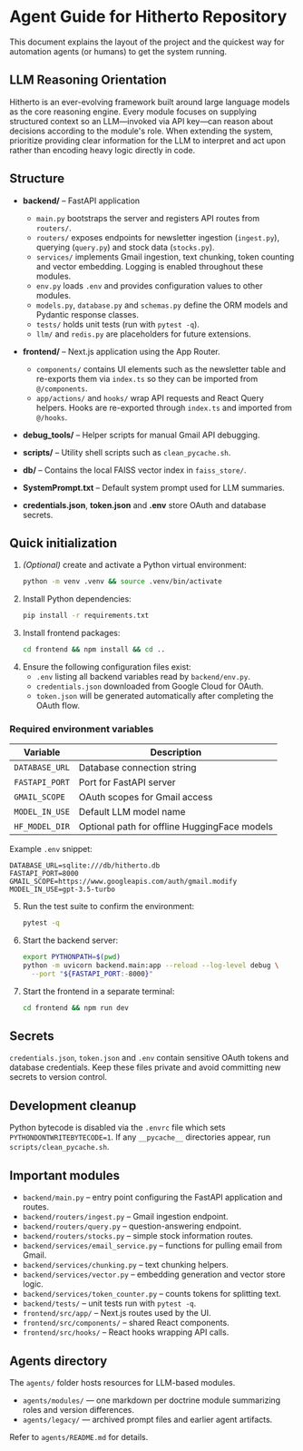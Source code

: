 # Agent Guide for Hitherto Repository

This document explains the layout of the project and the quickest way for automation agents (or humans) to get the system running.

## LLM Reasoning Orientation

Hitherto is an ever-evolving framework built around large language models as the core reasoning engine. Every module focuses on supplying structured context so an LLM—invoked via API key—can reason about decisions according to the module's role. When extending the system, prioritize providing clear information for the LLM to interpret and act upon rather than encoding heavy logic directly in code.

## Structure

- **backend/** – FastAPI application
  - `main.py` bootstraps the server and registers API routes from `routers/`.
  - `routers/` exposes endpoints for newsletter ingestion (`ingest.py`), querying (`query.py`) and stock data (`stocks.py`).
  - `services/` implements Gmail ingestion, text chunking, token counting and vector embedding. Logging is enabled throughout these modules.
  - `env.py` loads `.env` and provides configuration values to other modules.
  - `models.py`, `database.py` and `schemas.py` define the ORM models and Pydantic response classes.
  - `tests/` holds unit tests (run with `pytest -q`).
  - `llm/` and `redis.py` are placeholders for future extensions.

- **frontend/** – Next.js application using the App Router.
  - `components/` contains UI elements such as the newsletter table and re-exports them via `index.ts` so they can be imported from `@/components`.
  - `app/actions/` and `hooks/` wrap API requests and React Query helpers. Hooks are re-exported through `index.ts` and imported from `@/hooks`.

- **debug_tools/** – Helper scripts for manual Gmail API debugging.
- **scripts/** – Utility shell scripts such as `clean_pycache.sh`.
- **db/** – Contains the local FAISS vector index in `faiss_store/`.
- **SystemPrompt.txt** – Default system prompt used for LLM summaries.
- **credentials.json**, **token.json** and **.env** store OAuth and database secrets.

## Quick initialization

1. *(Optional)* create and activate a Python virtual environment:
   ```bash
   python -m venv .venv && source .venv/bin/activate
   ```
2. Install Python dependencies:
   ```bash
   pip install -r requirements.txt
   ```
3. Install frontend packages:
   ```bash
   cd frontend && npm install && cd ..
   ```
4. Ensure the following configuration files exist:
   - `.env` listing all backend variables read by `backend/env.py`.
   - `credentials.json` downloaded from Google Cloud for OAuth.
   - `token.json` will be generated automatically after completing the OAuth flow.

### Required environment variables

| Variable | Description |
| --- | --- |
| `DATABASE_URL` | Database connection string |
| `FASTAPI_PORT` | Port for FastAPI server |
| `GMAIL_SCOPE` | OAuth scopes for Gmail access |
| `MODEL_IN_USE` | Default LLM model name |
| `HF_MODEL_DIR` | Optional path for offline HuggingFace models |

Example `.env` snippet:

```env
DATABASE_URL=sqlite:///db/hitherto.db
FASTAPI_PORT=8000
GMAIL_SCOPE=https://www.googleapis.com/auth/gmail.modify
MODEL_IN_USE=gpt-3.5-turbo
```
5. Run the test suite to confirm the environment:
   ```bash
   pytest -q
   ```
6. Start the backend server:
   ```bash
   export PYTHONPATH=$(pwd)
   python -m uvicorn backend.main:app --reload --log-level debug \
     --port "${FASTAPI_PORT:-8000}"
   ```
7. Start the frontend in a separate terminal:
   ```bash
   cd frontend && npm run dev
   ```

## Secrets

`credentials.json`, `token.json` and `.env` contain sensitive OAuth tokens and database credentials. Keep these files private and avoid committing new secrets to version control.

## Development cleanup

Python bytecode is disabled via the `.envrc` file which sets `PYTHONDONTWRITEBYTECODE=1`. If any `__pycache__` directories appear, run `scripts/clean_pycache.sh`.

## Important modules

- `backend/main.py` – entry point configuring the FastAPI application and routes.
- `backend/routers/ingest.py` – Gmail ingestion endpoint.
- `backend/routers/query.py` – question-answering endpoint.
- `backend/routers/stocks.py` – simple stock information routes.
- `backend/services/email_service.py` – functions for pulling email from Gmail.
- `backend/services/chunking.py` – text chunking helpers.
- `backend/services/vector.py` – embedding generation and vector store logic.
- `backend/services/token_counter.py` – counts tokens for splitting text.
- `backend/tests/` – unit tests run with `pytest -q`.
- `frontend/src/app/` – Next.js routes used by the UI.
- `frontend/src/components/` – shared React components.
- `frontend/src/hooks/` – React hooks wrapping API calls.
## Agents directory

The `agents/` folder hosts resources for LLM-based modules.

- `agents/modules/` — one markdown per doctrine module summarizing roles and version differences.
- `agents/legacy/` — archived prompt files and earlier agent artifacts.

Refer to `agents/README.md` for details.
